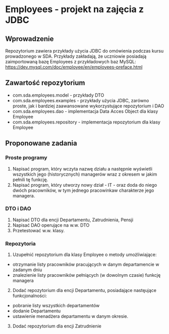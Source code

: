 ﻿# Employees - projekt na zajęcia z JDBC
## Wprowadzenie
Repozytorium zawiera przykłady użycia JDBC do omówienia podczas kursu prowadzonego w SDA. Przykłady zakładają, że 
uczniowie posiadają zaimportowaną bazę Employees z przykładowych baz MySQL: https://dev.mysql.com/doc/employee/en/employees-preface.html
## Zawartość repozytorium
- com.sda.employees.model - przykłady DTO
- com.sda.employees.examples - przykłady użycia JDBC, zarówno proste, jak i bardziej zaawansowane wykorzystujące repozytorium i DAO
- com.sda.employees.dao - implementacja Data Acces Object dla klasy Employee
- com.sda.employees.repository - implementacja repozytorium dla klasy Employee
## Proponowane zadania
### Proste programy
1. Napisać program, który wczyta nazwę działu a następnie wyświetli wszystkich jego (historycznych) managerów wraz z okresem
w jakim pełnili tę funkcję.
2. Napisać program, który utworzy nowy dział - IT - oraz doda do niego dwóch pracowników, w tym jednego pracowinkaw charakterze
jego managera.
### DTO i DAO
1. Napisać DTO dla encji Departamentu, Zatrudnienia, Pensji
2. Napisać DAO operujące na w.w. DTO
3. Przetestować w.w. klasy.
### Repozytoria
1. Uzupełnić repozytorium dla klasy Employee o metody umożliwiające:
  - otrzymanie listy pracowników pracujących w danym departamencie w zadanym dniu
  - znalezienie listy pracowników pełniących (w dowolnym czasie) funkcję managera
2. Dodać repozytorium dla encji Departamentu, posiadające nastęujące funkcjonalności:
  - pobranie listy wszystkich departamentów
  - dodanie Departamentu
  - ustawienie menadżera departamentu w danym okresie.
3. Dodać repozytorium dla encji Zatrudnienie
 


